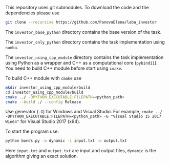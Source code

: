 This repository uses git submodules. To download the code and the dependencies please use
```bash
git clone --recursive https://github.com/PanovaElena/laba_investor
```

The `investor_base_python` directory contains the base version of the task.

The `investor_only_python` directory contains the task implementation using `numba`.

The `investor_using_cpp_module` directory contains the task implementation using Python as a wrapper 
and C++ as a computational core (`pybind11`). You need to build C++ module before start using `cmake`.


To build C++ module with `cmake` use

```bash
mkdir investor_using_cpp_module/build
cd investor_using_cpp_module/build
cmake ../ -DPYTHON_EXECUTABLE:FILEPATH=<python_path>
cmake --build ./ --config Release
```
Use generator (`-G`) for Windows and Visual Studio.
For example, `cmake ../ -DPYTHON_EXECUTABLE:FILEPATH=<python_path> -G "Visual Studio 15 2017 Win64"` for Visual Studio 2017 (x64).

To start the program use:
```bash
python bonds.py -a dynamic -i input.txt -o output.txt
```

Here `input.txt` and `output.txt` are input and output files, `dynamic` is the algorithm giving an exact solution.
